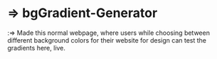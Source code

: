 # => bgGradient-Generator

:=> Made this normal webpage, where users while choosing between different background colors for their website for design can test the gradients here, live.
